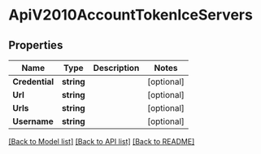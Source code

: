 # ApiV2010AccountTokenIceServers

## Properties

Name | Type | Description | Notes
------------ | ------------- | ------------- | -------------
**Credential** | **string** |  |[optional] 
**Url** | **string** |  |[optional] 
**Urls** | **string** |  |[optional] 
**Username** | **string** |  |[optional] 

[[Back to Model list]](../README.md#documentation-for-models) [[Back to API list]](../README.md#documentation-for-api-endpoints) [[Back to README]](../README.md)



